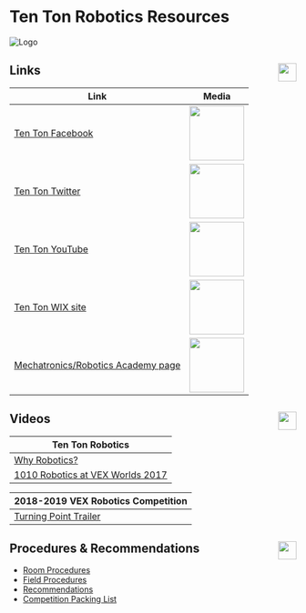 # Ten Ton Robotics Resources

<!-- ![Logo](https://github.com/1010Robotics/Resources/blob/master/Images/Mechatronics-Robotics.png) -->

![Logo](http://oi63.tinypic.com/2zybcy8.jpg)

## Links <img align="right" src="https://png.icons8.com/metro/1600/link.png" length="32" width="32"/>

| Link | Media |
|------|-------|
|[Ten Ton Facebook](https://www.facebook.com/TenTonRobotics/)|<img src="https://upload.wikimedia.org/wikipedia/commons/thumb/c/c2/F_icon.svg/2000px-F_icon.svg.png" width="96" length="96"/>|
|[Ten Ton Twitter](https://twitter.com/tentonrobotics?lang=en)|<img src="https://upload.wikimedia.org/wikipedia/it/0/09/Twitter_bird_logo.png" length="96" width="96"/>|
|[Ten Ton YouTube](https://www.youtube.com/channel/UCmcYFGZqtqBNyCCJ37hHmDQ/videos)|<img src="https://cdn1.iconfinder.com/data/icons/logotypes/32/youtube-256.png" length="96" width="96"/>|
|[Ten Ton WIX site](http://tentonrobotics.wixsite.com/home)|<img src="http://icons.iconarchive.com/icons/sicons/basic-round-social/512/wix-icon.png" length="96" width="96"/>|
|[Mechatronics/Robotics Academy page](http://westvancouverschools.ca/academies/mechatronics-robotics)|<img src="https://upload.wikimedia.org/wikipedia/en/3/3a/West_Vancouver_Schools_logo.png" length="200" width="96"/>|

## Videos <img align="right" src="http://www.pngmart.com/files/3/Video-Recorder-PNG-Picture.png" length="32" width="32"/>

|Ten Ton Robotics|
|-----------------|
|[Why Robotics?](https://www.youtube.com/watch?v=VkqiHvqSViA)|
|[1010 Robotics at VEX Worlds 2017](https://www.youtube.com/watch?v=oYYRGoB5eLE&t=17s)|

|2018-2019 VEX Robotics Competition|
|--------------------------|
|[Turning Point Trailer](https://www.youtube.com/watch?v=CDDGBcs0TFM)|

## Procedures & Recommendations <img align="right" src="https://cdn4.iconfinder.com/data/icons/business-1-3/512/checklist-512.png" length="32" width="32"/>
* [Room Procedures](https://1010robotics.github.io/Resources/RoomProcedures)
* [Field Procedures](https://1010robotics.github.io/Resources/FieldProcedures)
* [Recommendations](https://1010robotics.github.io/Resources/Recommendations)
* [Competition Packing List](https://github.com/1010Robotics/Resources/blob/master/1010%20Competition%20Packing%20List.pdf)



